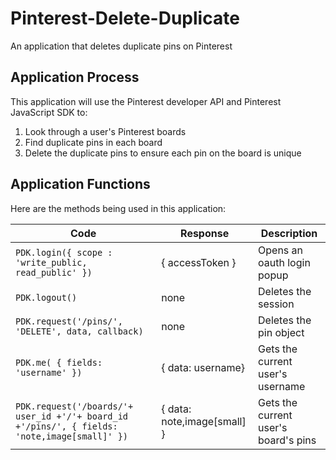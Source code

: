 # Pinterest-Delete-Duplicate
An application that deletes duplicate pins on Pinterest

## Application Process
This application will use the Pinterest developer API and Pinterest JavaScript SDK to:
  1. Look through a user's Pinterest boards 
  2. Find duplicate pins in each board
  3. Delete the duplicate pins to ensure each pin on the board is unique

## Application Functions
Here are the methods being used in this application:

|     Code      |    Response   |  Description  |
| ------------- | ------------- | ------------- |
| `PDK.login({ scope : 'write_public, read_public' })`  | { accessToken }  |  Opens an oauth login popup |
| `PDK.logout()`  |  none | Deletes the session |
| `PDK.request('/pins/', 'DELETE', data, callback)` |  none | Deletes the pin object
| `PDK.me( { fields: 'username' })`  | { data: username} | Gets the current user's username |
| `PDK.request('/boards/'+ user_id +'/'+ board_id +'/pins/', { fields: 'note,image[small]' })` |  { data: note,image[small] } | Gets the current user's board's pins |
